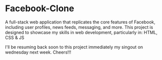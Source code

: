 # Facebook-Clone

A full-stack web application that replicates the core features of Facebook, including user profiles, news feeds, messaging, and more. This project is designed to showcase my skills in web development, particularly in: HTML, CSS &amp; JS

I'll be resuming back soon to this project immediately my singout on wednesday next week. Cheers!!!
